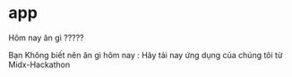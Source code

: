 # app

Hôm nay ăn gì ?????

Bạn Không biết nên ăn gì hôm nay : Hãy tải nay ứng dụng của chúng tôi từ Midx-Hackathon
